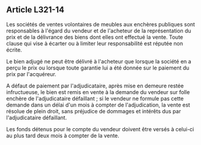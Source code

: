 Article L321-14
----
Les sociétés de ventes volontaires de meubles aux enchères publiques sont
responsables à l'égard du vendeur et de l'acheteur de la représentation du prix
et de la délivrance des biens dont elles ont effectué la vente. Toute clause qui
vise à écarter ou à limiter leur responsabilité est réputée non écrite.

Le bien adjugé ne peut être délivré à l'acheteur que lorsque la société en a
perçu le prix ou lorsque toute garantie lui a été donnée sur le paiement du prix
par l'acquéreur.

A défaut de paiement par l'adjudicataire, après mise en demeure restée
infructueuse, le bien est remis en vente à la demande du vendeur sur folle
enchère de l'adjudicataire défaillant ; si le vendeur ne formule pas cette
demande dans un délai d'un mois à compter de l'adjudication, la vente est
résolue de plein droit, sans préjudice de dommages et intérêts dus par
l'adjudicataire défaillant.

Les fonds détenus pour le compte du vendeur doivent être versés à celui-ci au
plus tard deux mois à compter de la vente.
